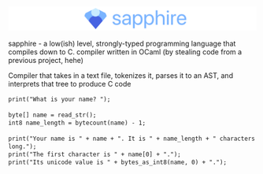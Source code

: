 ![Banner with the Sapphire programming language logo](banner.png)

sapphire - a low(ish) level, strongly-typed programming language that compiles down to C. compiler written in OCaml (by stealing code from a previous project, hehe)

Compiler that takes in a text file, tokenizes it, parses it to an AST, and interprets that tree to produce C code

```
print("What is your name? ");

byte[] name = read_str();
int8 name_length = bytecount(name) - 1;

print("Your name is " + name + ". It is " + name_length + " characters long.");
print("The first character is " + name[0] + ".");
print("Its unicode value is " + bytes_as_int8(name, 0) + ".");
```
